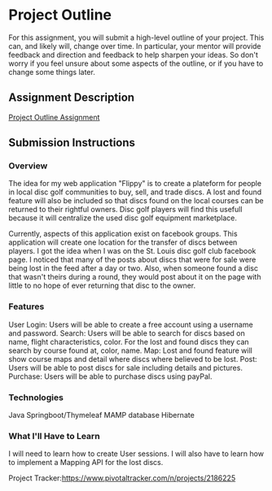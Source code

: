 # Project Outline
For this assignment, you will submit a high-level outline of your project. This can, and likely will, change over time. In particular, your mentor will provide feedback and direction and feedback to help sharpen your ideas. So don't worry if you feel unsure about some aspects of the outline, or if you have to change some things later.

## Assignment Description
[Project Outline Assignment](https://education.launchcode.org/liftoff/assignments/project-outline/)

## Submission Instructions

### Overview
The idea for my web application "Flippy" is to create a plateform for people in local disc golf communities to buy, sell, and trade discs. A lost and found feature will also be included so that discs found on the local courses can be returned to their rightful owners. Disc golf players will find this usefull because it will centralize the used disc golf equipment marketplace.

Currently, aspects of this application exist on facebook groups. This application will create one location for the transfer of discs between players. I got the idea when I was on the St. Louis disc golf club facebook page. I noticed that many of the posts about discs that were for sale were being lost in the feed after a day or two. Also, when someone found a disc that wasn't theirs during a round, they would post about it on the page with little to no hope of ever returning that disc to the owner.

### Features
User Login: Users will be able to create a free account using a username and password.
Search: Users will be able to search for discs based on name, flight characteristics, color. For the lost and found discs they can search by course found at, color, name.
Map: Lost and found feature will show course maps and detail where discs where believed to be lost.
Post: Users will be able to post discs for sale including details and pictures.
Purchase: Users will be able to purchase discs using payPal.

### Technologies
Java
Springboot/Thymeleaf
MAMP database
Hibernate


### What I'll Have to Learn
I will need to learn how to create User sessions. I will also have to learn how to implement a Mapping API for the lost discs.


Project Tracker:https://www.pivotaltracker.com/n/projects/2186225
